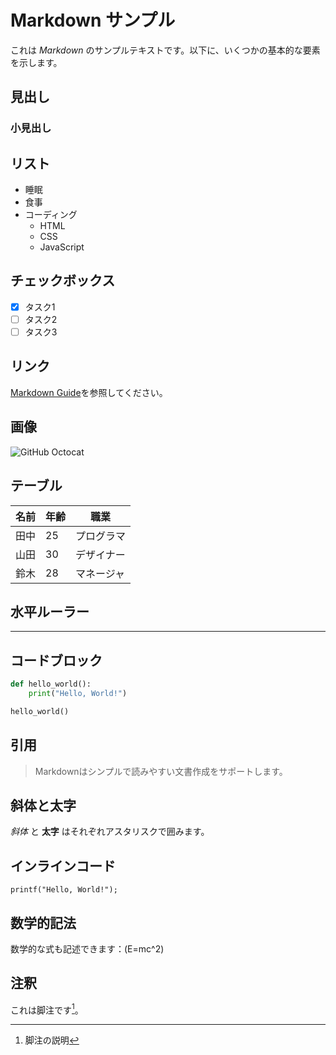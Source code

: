 
# Markdown サンプル

これは *Markdown* のサンプルテキストです。以下に、いくつかの基本的な要素を示します。

## 見出し

### 小見出し

## リスト

- 睡眠
- 食事
- コーディング
  - HTML
  - CSS
  - JavaScript

## チェックボックス

- [x] タスク1
- [ ] タスク2
- [ ] タスク3

## リンク

[Markdown Guide](https://www.markdownguide.org/)を参照してください。

## 画像

![GitHub Octocat](https://octodex.github.com/images/original.png)

## テーブル

| 名前    | 年齢 | 職業       |
|---------|------|------------|
| 田中    | 25   | プログラマ |
| 山田    | 30   | デザイナー |
| 鈴木    | 28   | マネージャ |

## 水平ルーラー

---

## コードブロック

```python
def hello_world():
    print("Hello, World!")

hello_world()
```

## 引用

> Markdownはシンプルで読みやすい文書作成をサポートします。

## 斜体と太字

*斜体* と **太字** はそれぞれアスタリスクで囲みます。

## インラインコード

`printf("Hello, World!");`

## 数学的記法

数学的な式も記述できます：\(E=mc^2\)

## 注釈

これは脚注です[^1]。

[^1]: 脚注の説明
